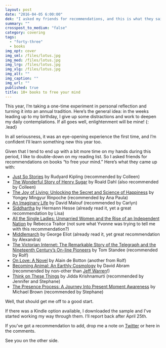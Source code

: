 ```yaml
---
layout: post
date: "2016-04-05 6:00:00"
dek: "I asked my friends for recommendations, and this is what they said."
summary: ""
crosspost_to_medium: "false"
category: covering
tags: 
  - "forty-three"
  - books
img_opt: cover
img_sml: /files/lotus.jpg
img_med: /files/lotus.jpg
img_lrg: /files/lotus.jpg
img_xlg: /files/lotus.jpg
img_alt: ""
img_caption: ""
img_url: ""
published: true
title: 10+ books to free your mind
---
```


This year, I’m taking a one-time experiment in personal reflection and turning it into an annual tradition. Here’s the general idea: in the weeks leading up to my birthday, I give up some distractions and work to deepen my daily contemplations. If all goes well, enlightenment will be mine!
{: .lead}

In all seriousness, it was an eye-opening experience the first time, and I’m confident I’ll learn something new this year too.

Given that I tend to end up with a bit more time on my hands during this period, I like to double-down on my reading list. So I asked friends for recommendations on books “to free your mind.” Here’s what they came up with:

* [Just So Stories](http://amzn.to/25Ft81r) by Rudyard Kipling (recommended by Colleen)
* [The Wonderful Story of Henry Sugar](http://amzn.to/1qibpgg) by Roald Dahl (also recommended by Colleen)
* [The Joy of Living: Unlocking the Secret and Science of Happiness](http://amzn.to/1Y9Fglx) by Yongey Mingyur Rinpoche (recommended by Ana Paula)
* [An Imaginary Life](http://amzn.to/25FteGa) by David Malouf (recommended by Carlyn)
* [Siddhartha](http://amzn.to/25FthSz) by Hermann Hesse (already read it, yet a great recommendation by Lisa)
* [All the Single Ladies: Unmarried Women and the Rise of an Independent Nation](http://amzn.to/233WVC8) by Rebecca Traitor (not sure what Yvonne was trying to tell me with this recommendation?) 
* [Middlemarch](http://amzn.to/1Y9FsBc) by George Eliot (already read it, yet great recommendation by Alexandra)
* [The Victorian Internet: The Remarkable Story of the Telegraph and the Nineteenth Century’s On-line Pioneers](http://amzn.to/1qibYqq) by Tom Standee (recommended by Rolf)
* [On Love: A Novel](http://amzn.to/1Y9FxF3) by Alain de Botton (another from Rolf)
* [Becoming Animal: An Earthly Cosmology](http://amzn.to/1Y9FCZo) by David Abram (recommended by non-other than [Jeff Warren](http://www.jeffwarren.org/)!) 
* [Think on These Things](http://amzn.to/1Y9FDMT) by Jidda Krishnamurti (recommended by Jennifer and Stephane)
* [The Presence Process: A Journey Into Present Moment Awareness](http://amzn.to/1Y9FOI7) by Michael Brown (recommended by Stephane)

Well, that should get me off to a good start.

If there was a Kindle option available, I downloaded the sample and I’ve started working my way through them. I’ll report back after April 25th.

If you’ve got a recommendation to add, drop me a note on [Twitter](http://twitter.com/phillipadsmith) or here in the comments.

See you on the other side. 